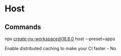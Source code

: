 # Host

## Commands

npx create-nx-workspace@16.6.0 host --preset=apps

Enable distributed caching to make your CI faster - No
